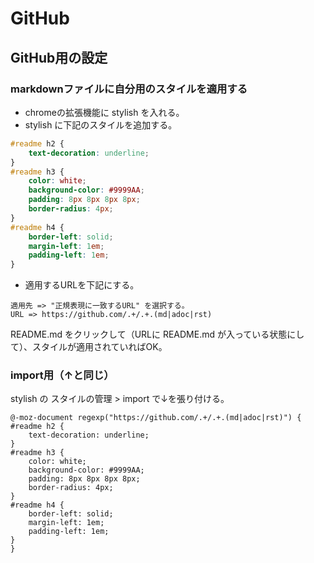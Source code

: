 # GitHub

## GitHub用の設定

### markdownファイルに自分用のスタイルを適用する

* chromeの拡張機能に stylish を入れる。
* stylish に下記のスタイルを追加する。

```css
#readme h2 {
    text-decoration: underline;
}
#readme h3 {
    color: white;
    background-color: #9999AA;
    padding: 8px 8px 8px 8px;
    border-radius: 4px;
}
#readme h4 {
    border-left: solid;
    margin-left: 1em;
    padding-left: 1em;
}
```

* 適用するURLを下記にする。

```code
適用先 => "正規表現に一致するURL" を選択する。
URL => https://github.com/.+/.+.(md|adoc|rst)
```

README.md をクリックして（URLに README.md が入っている状態にして）、スタイルが適用されていればOK。

### import用（↑と同じ）

stylish の スタイルの管理 > import で↓を張り付ける。

```code
@-moz-document regexp("https://github.com/.+/.+.(md|adoc|rst)") {
#readme h2 {
    text-decoration: underline;
}
#readme h3 {
    color: white;
    background-color: #9999AA;
    padding: 8px 8px 8px 8px;
    border-radius: 4px;
}
#readme h4 {
    border-left: solid;
    margin-left: 1em;
    padding-left: 1em;
}
}
```
